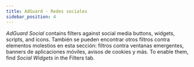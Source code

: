 ```yaml
---
title: AdGuard - Redes sociales
sidebar_position: 4
---
```


_AdGuard Social_ contains filters against social media buttons, widgets, scripts, and icons. También se pueden encontrar otros filtros contra elementos molestios en esta sección: filtros contra ventanas emergentes, banners de aplicaciones móviles, avisos de cookies y más. To enable them, find _Social Widgets_ in the Filters tab.
